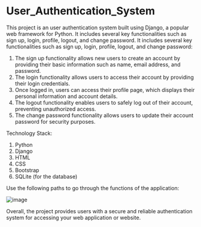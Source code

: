 # User_Authentication_System
This project is an user authentication system built using Django, a popular web framework for Python. It includes several key functionalities such as sign up, login, profile, logout, and change password. It includes several key functionalities such as sign up, login, profile, logout, and change password:

1. The sign up functionality allows new users to create an account by providing their basic information such as name, email address, and password. 
2. The login functionality allows users to access their account by providing their login credentials. 
3. Once logged in, users can access their profile page, which displays their personal information and account details.
4. The logout functionality enables users to safely log out of their account, preventing unauthorized access. 
5. The change password functionality allows users to update their account password for security purposes.

Technology Stack:

1. Python
2. Django
3. HTML
4. CSS
5. Bootstrap
6. SQLite (for the database)

Use the following paths to go through the functions of the application:

![image](https://user-images.githubusercontent.com/114444753/222944250-d79a4d47-cb67-43ba-b94e-3d9beb589357.png)


Overall, the project provides users with a secure and reliable authentication system for accessing your web application or website.

